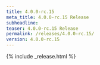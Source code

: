 ```yaml
---
title: 4.0.0-rc.15
meta_title: 4.0.0-rc.15 Release
subheadline: 
teaser: 4.0.0-rc.15 Release
permalink: /releases/4.0.0-rc.15/
version: 4.0.0-rc.15
---
```


{% include _release.html %}
